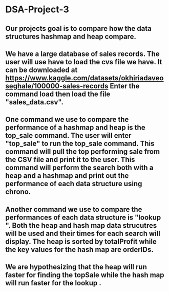 # DSA-Project-3
## Our projects goal is to compare how the data structures hashmap and heap compare.
## We have a large database of sales records. The user will use have to load the cvs file we have. It can be downloaded at https://www.kaggle.com/datasets/okhiriadaveoseghale/100000-sales-records Enter the command load then load the file "sales_data.csv".
## One command we use to compare the performance of a hashmap and heap is the top_sale command. The user will enter "top_sale" to run the top_sale command. This command will pull the top performing sale from the CSV file and print it to the user. This command will perform the search both with a heap and a hashmap and print out the performance of each data structure using chrono.
## Another command we use to compare the performances of each data structure is "lookup <id>". Both the heap and hash map data strucutres will be used and their times for each search will display. The heap is sorted by totalProfit while the key values for the hash map are orderIDs.
## We are hypothesizing that the heap will run faster for finding the topSale while the hash map will run faster for the lookup <id>.
